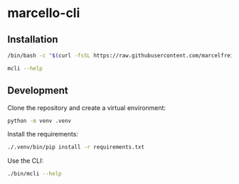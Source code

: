 # marcello-cli

## Installation

```bash
/bin/bash -c "$(curl -fsSL https://raw.githubusercontent.com/marcelfreiberg/mcli/main/install/install.sh)"
```

```bash
mcli --help
```

## Development

Clone the repository and create a virtual environment:

```bash
python -m venv .venv
```

Install the requirements:

```bash
./.venv/bin/pip install -r requirements.txt
```

Use the CLI:

```bash
./bin/mcli --help
```